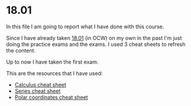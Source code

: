 # 18.01

In this file I am going to report what I have done with this course.

Since I have already taken [18.01](https://ocw.mit.edu/courses/mathematics/18-01-single-variable-calculus-fall-2006/index.htm) 
(in OCW) on my own in the past I'm just doing the practice exams and the exams. I used 3 cheat sheets to refresh the content.

Up to now I have taken the first exam.

This are the resources that I have used:
- [Calculus cheat sheet](http://tutorial.math.lamar.edu/pdf/Calculus_Cheat_Sheet_All.pdf)
- [Series cheat sheet](http://furius.ca/cqfpub/doc/series/series.pdf)
- [Polar coordinates cheat sheet](http://www.math.psu.edu/tseng/class/Ch11formulas.pdf)
